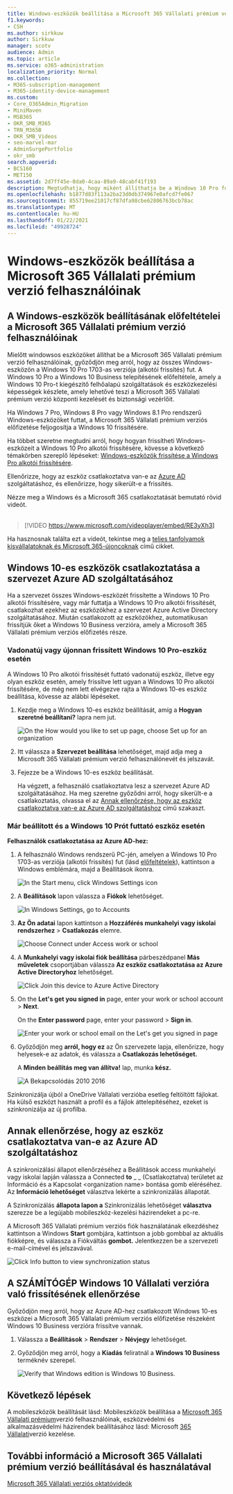 ```yaml
---
title: Windows-eszközök beállítása a Microsoft 365 Vállalati prémium verzió felhasználóinak
f1.keywords:
- CSH
ms.author: sirkkuw
author: Sirkkuw
manager: scotv
audience: Admin
ms.topic: article
ms.service: o365-administration
localization_priority: Normal
ms.collection:
- M365-subscription-management
- M365-identity-device-management
ms.custom:
- Core_O365Admin_Migration
- MiniMaven
- MSB365
- OKR_SMB_M365
- TRN_M365B
- OKR_SMB_Videos
- seo-marvel-mar
- AdminSurgePortfolio
- okr_smb
search.appverid:
- BCS160
- MET150
ms.assetid: 2d7ff45e-0da0-4caa-89a9-48cabf41f193
description: Megtudhatja, hogy miként állíthatja be a Windows 10 Pro for Microsoft 365 Business Premium rendszert futtató windowsos eszközöket a központi felügyelet és a biztonsági vezérlők engedélyezésével.
ms.openlocfilehash: b1877d83f113a2ba23d0db374967e0afcd7fe067
ms.sourcegitcommit: 855719ee21017cf87dfa98cbe62806763bcb78ac
ms.translationtype: MT
ms.contentlocale: hu-HU
ms.lasthandoff: 01/22/2021
ms.locfileid: "49928724"
---
```

# <a name="set-up-windows-devices-for-microsoft-365-business-premium-users"></a>Windows-eszközök beállítása a Microsoft 365 Vállalati prémium verzió felhasználóinak

## <a name="prerequisites-for-setting-up-windows-devices-for-microsoft-365-business-premium-users"></a>A Windows-eszközök beállításának előfeltételei a Microsoft 365 Vállalati prémium verzió felhasználóinak

Mielőtt windowsos eszközöket állíthat be a Microsoft 365 Vállalati prémium verzió felhasználóinak, győződjön meg arról, hogy az összes Windows-eszközön a Windows 10 Pro 1703-as verziója (alkotói frissítés) fut. A Windows 10 Pro a Windows 10 Business telepítésének előfeltétele, amely a Windows 10 Pro-t kiegészítő felhőalapú szolgáltatások és eszközkezelési képességek készlete, amely lehetővé teszi a Microsoft 365 Vállalati prémium verzió központi kezelését és biztonsági vezérlőit.
  
Ha Windows 7 Pro, Windows 8 Pro vagy Windows 8.1 Pro rendszerű Windows-eszközöket futtat, a Microsoft 365 Vállalati prémium verziós előfizetése feljogosítja a Windows 10 frissítésére.
  
Ha többet szeretne megtudni arról, hogy hogyan frissítheti Windows-eszközeit a Windows 10 Pro alkotói frissítésére, kövesse a következő témakörben szereplő lépéseket: [Windows-eszközök frissítése a Windows Pro alkotói frissítésére](upgrade-to-windows-pro-creators-update.md).
  
Ellenőrizze, hogy az eszköz csatlakoztatva van-e az [Azure AD](#verify-the-device-is-connected-to-azure-ad) szolgáltatáshoz, és ellenőrizze, hogy sikerült-e a frissítés.

Nézze meg a Windows és a Microsoft 365 csatlakoztatását bemutató rövid videót.<br><br>

> [!VIDEO https://www.microsoft.com/videoplayer/embed/RE3yXh3] 

Ha hasznosnak találta ezt a videót, tekintse meg a [teljes tanfolyamok kisvállalatoknak és Microsoft 365-újoncoknak](https://support.microsoft.com/office/6ab4bbcd-79cf-4000-a0bd-d42ce4d12816) című cikket.
  
## <a name="join-windows-10-devices-to-your-organizations-azure-ad"></a>Windows 10-es eszközök csatlakoztatása a szervezet Azure AD szolgáltatásához

Ha a szervezet összes Windows-eszközét frissítette a Windows 10 Pro alkotói frissítésére, vagy már futtatja a Windows 10 Pro alkotói frissítését, csatlakozhat ezekhez az eszközökhez a szervezet Azure Active Directory szolgáltatásához. Miután csatlakozott az eszközökhez, automatikusan frissítjük őket a Windows 10 Business verzióra, amely a Microsoft 365 Vállalati prémium verziós előfizetés része.
  
### <a name="for-a-brand-new-or-newly-upgraded-windows-10-pro-device"></a>Vadonatúj vagy újonnan frissített Windows 10 Pro-eszköz esetén

A Windows 10 Pro alkotói frissítését futtató vadonatúj eszköz, illetve egy olyan eszköz esetén, amely frissítve lett ugyan a Windows 10 Pro alkotói frissítésére, de még nem lett elvégezve rajta a Windows 10-es eszköz beállítása, kövesse az alábbi lépéseket.
  
1. Kezdje meg a Windows 10-es eszköz beállítását, amíg a **Hogyan szeretné beállítani?** lapra nem jut. 
    
    ![On the How would you like to set up page, choose Set up for an organization](../media/1b0b2dba-00bb-4a99-a729-441479220cb7.png)
  
2. Itt válassza a **Szervezet beállítása** lehetőséget, majd adja meg a Microsoft 365 Vállalati prémium verzió felhasználónevét és jelszavát. 
    
3. Fejezze be a Windows 10-es eszköz beállítását.
    
   Ha végzett, a felhasználó csatlakoztatva lesz a szervezet Azure AD szolgáltatásához. Ha meg szeretne győződni arról, hogy sikerült-e a csatlakoztatás, olvassa el az [Annak ellenőrzése, hogy az eszköz csatlakoztatva van-e az Azure AD szolgáltatáshoz](#verify-the-device-is-connected-to-azure-ad) című szakaszt. 
  
### <a name="for-a-device-already-set-up-and-running-windows-10-pro"></a>Már beállított és a Windows 10 Prót futtató eszköz esetén

 **Felhasználók csatlakoztatása az Azure AD-hez:**
  
1. A felhasználó Windows rendszerű PC-jén, amelyen a Windows 10 Pro 1703-as verziója (alkotói frissítés) fut (lásd [előfeltételek](pre-requisites-for-data-protection.md)), kattintson a Windows emblémára, majd a Beállítások ikonra.
  
   ![In the Start menu, click Windows Settings icon](../media/74e1ce9a-1554-4761-beb9-330b176e9b9d.png)
  
2. A **Beállítások** lapon válassza a **Fiókok** lehetőséget.
  
   ![In Windows Settings, go to Accounts](../media/472fd688-d111-4788-9fbb-56a00fbdc24d.png)
  
3. **Az Ön adatai** lapon kattintson a **Hozzáférés munkahelyi vagy iskolai rendszerhez** \> **Csatlakozás** elemre.
  
   ![Choose Connect under Access work or school](../media/af3a4e3f-f9b9-4969-b3e2-4ef99308090c.png)
  
4. A **Munkahelyi vagy iskolai fiók beállítása** párbeszédpanel **Más műveletek** csoportjában válassza **Az eszköz csatlakoztatása az Azure Active Directoryhoz** lehetőséget.
  
   ![Click Join this device to Azure Active Directory](../media/fb709a1b-05a9-4750-9cb9-e097f4412cba.png)
  
5. On the **Let's get you signed in** page, enter your work or school account \> **Next**.
  
   On the **Enter password** page, enter your password \> **Sign in**.
  
   ![Enter your work or school email on the Let's get you signed in page](../media/f70eb148-b1d2-4ba3-be38-7317eaf0321a.png)
  
6. Győződjön meg **arról, hogy ez** az Ön szervezete lapja, ellenőrizze, hogy helyesek-e az adatok, és válassza a **Csatlakozás lehetőséget.**
  
   A **Minden beállítás meg van állítva!** lap, munka **kész.**
  
   ![A Bekapcsolódás 2010 2016](../media/c749c0a2-5191-4347-a451-c062682aa1fb.png)
  
Szinkronizálja újból a OneDrive Vállalati verzióba esetleg feltöltött fájlokat. Ha külső eszközt használt a profil és a fájlok áttelepítéséhez, ezeket is szinkronizálja az új profilba.
  
## <a name="verify-the-device-is-connected-to-azure-ad"></a>Annak ellenőrzése, hogy az eszköz csatlakoztatva van-e az Azure AD szolgáltatáshoz

A szinkronizálási állapot ellenőrzéséhez a Beállítások access munkahelyi vagy iskolai lapján válassza a Connected **to** _ _ (Csatlakoztatva) területet az Információ és a Kapcsolat  \<organization name\> bontása gomb eléréséhez.   Az **Információ lehetőséget** választva lekérte a szinkronizálás állapotát. 
  
A Szinkronizálás **állapota lapon a** Szinkronizálás lehetőséget **választva** szerezze be a legújabb mobileszköz-kezelési házirendeket a pc-re.
  
A Microsoft 365 Vállalati prémium verziós fiók használatának elkezdéshez kattintson a Windows **Start** gombjára, kattintson a jobb gombbal az aktuális fiókképre, és válassza a Fiókváltás **gombot.** Jelentkezzen be a szervezeti e-mail-címével és jelszavával.
  
![Click Info button to view synchronization status](../media/818f7043-adbf-402a-844a-59d50034911d.png)
  
## <a name="verify-the-pc-is-upgraded-to-windows-10-business"></a>A SZÁMÍTÓGÉP Windows 10 Vállalati verzióra való frissítésének ellenőrzése

Győződjön meg arról, hogy az Azure AD-hez csatlakozott Windows 10-es eszközei a Microsoft 365 Vállalati prémium verziós előfizetése részeként Windows 10 Business verzióra frissítve vannak.
  
1. Válassza a **Beállítások** \> **Rendszer** \> **Névjegy** lehetőséget.
    
2. Győződjön meg arról, hogy a **Kiadás** feliratnál a **Windows 10 Business** terméknév szerepel.
    
    ![Verify that Windows edition is Windows 10 Business.](../media/ff660fc8-d3ba-431b-89a5-f5abded96c4d.png)
  
## <a name="next-steps"></a>Következő lépések

A mobileszközök beállítását lásd: Mobileszközök beállítása a [Microsoft 365 Vállalati prémium](set-up-mobile-devices.md)verzió felhasználóinak, eszközvédelmi és alkalmazásvédelmi házirendek beállításához lásd: Microsoft [365 Vállalati](manage.md)verzió kezelése.
  
## <a name="for-more-on-setting-up-and-using-microsoft-365-business-premium"></a>További információ a Microsoft 365 Vállalati prémium verzió beállításával és használatával

[Microsoft 365 Vállalati verziós oktatóvideók](https://support.microsoft.com/office/6ab4bbcd-79cf-4000-a0bd-d42ce4d12816)
